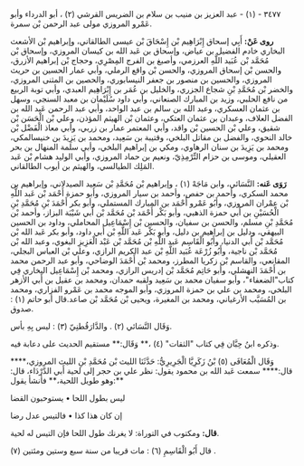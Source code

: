 ٣٤٧٧ - (١) - عبد العزيز بن منيب بن سلام بن الضريس القرشي (٢) ، أبو الدرداء وأبو عَمْرو المروزي مولى عبد الرحمن بْن سمرة.

**روى عَنْ:** أَبِي إسحاق إِبْرَاهِيم بْن إِسْحَاقَ بْن عيسى الطالقاني، وإبراهيم بْن الأشعث البخاري خادم الفضيل بن عياض، وإسحاق بن عَبد الله بن كيسان المروزي، وإسحاق بْن مُحَمَّد بْن عُبَيد اللَّهِ العرزمي، وأصبغ بن الفرج المِصْرِي، وحجاج بْن إبراهيم الأزرق، والحسن بْن إسحاق المروزي، والحسن بْن واقع الرملي، وأبي عمار الحسين بن حريث المروزي، والحسين بن منصور بن جعفر النيسابوري، والحصين بن المثنى المروزي، والخضر بْن مُحَمَّدِ بْنِ شجاع الجزري، والخليل بن عُمَر بن إِبْرَاهِيم العبدي، وأبي توبة الربيع من نافع الحلبي، وزيد بن المبارك الصنعاني، وأبي داود سُلَيْمان بن معبد السنجي، وسهل بن عثمان العسكري، وعبد الله بن سالم بن عبد الواحد، وأبي عبد الرحمن عَبد الله بن الفضل العلاف، وعبدان بن عثمان العتكي، وعثمان بْن الهيثم المؤذن، وعلي بْن الْحَسَن بْن شقيق، وعلي بْن الحسين بْن واقد، وأبي المعتمر عمار بن زربي، وأبي معاذ الْفَضْل بْن خالد النحوي، والفضل بن مقاتل البلخي، وقتيبة بن سَعِيد، ومحمد بن يَزِيدَ بن خنيسالمكي، ومحمد بن يَزِيدَ بن سنان الرهاوي، ومكي بن إبراهيم البلخي، وأبي سلمة المنهال بن بحر العقيلي، وموسى بن حزام التِّرْمِذِيّ، ونعيم بن حماد المروزي، وأبي الوليد هشام بْن عَبد المَلِك الطيالسي، والهيثم بن أيوب الطالقاني.

**رَوَى عَنه:** النَّسَائي، وابن مَاجَهْ (١) ، وإبراهيم بْن مُحَمَّدِ بْن سَعِيد الصيدلاني، وإبراهيم بن محمد السكري، وأحمد بن حفص، وأحمد بن سيار المروزي، وأبو حمزة أَحْمَد بْن عَبد اللَّهِ بْن عِمْران المروزي، وأَبُو عَمْرو أَحْمَد بن المبارك المستملي، وأبو بكر أَحْمَدَ بْنِ مُحَمَّدِ بْنِ الْحُسَيْنِ بن أَبي حمزة الذهبي، وأبو بَكْر أَحْمَد بْن مُحَمَّد بْن أَبي شَيْبَة البزاز، وأحمد بْن مُحَمَّدِ بْنِ مسلم، والحسن بن سفيان، والحسين بْن إِسْمَاعِيل المحاملي، وداود بن الحسين البيهقي، ودليل بن إبراهيم بن دليل، وأبو بَكْر عَبد اللَّهِ بْن أَبي داود، وأبو بكر عَبد الله بْن مُحَمَّد بْن أَبي الدنيا، وأَبُو الْقَاسِم عَبد اللَّهِ بْن مُحَمَّد بْن عَبْد الْعَزِيزِ البغوي، وعبد الله بْن مُحَمَّد بْن ناجية، وأَبُو زُرْعَة عُبَيد اللَّهِ بْن عبد الكريم الرازي، وعلي بْن العباس البجلي، المقانعي، والقاسم بْن زكريا المطرز، ومحمد بْن أَحْمَدَ الوضاحي، وأبو عبد الرحمن محمد بن أَحْمَدَ النهشلي، وأبو حَاتِم مُحَمَّد بْن إدريس الرازي، ومحمد بْن إِسْمَاعِيل البخاري فِي كتاب"الضعفاء"، وأبو سفيان محمد بن سَعِيد ولقبه حمدان، ومحمد بن عقيل بن أَبي الأزهر البلخي، ومحمد بن علي بن حمزة المروزي، وأبو الموجه محمد بن عَمْرو الفزاري، ومحمد بن المُسَيَّب الأرغياني، ومحمد بن المغيرة، ويحيى بْن مُحَمَّد بْن صاعد.قال أبو حاتم (١) : صدوق.

وَقَال النَّسَائي (٢) . والدَّارَقُطنِيّ (٣) : ليس بِهِ بأس.

وذكره ابنُ حِبَّان فِي كتاب "الثقات" (٤) ،** وَقَال:** مستقيم الحديث على دعابة فيه.

وَقَال الْمُعَافَى (٥) بْنُ زَكَرِيَّا الْجَرِيرِيُّ: حَدَّثَنَا الليث بْن مُحَمَّدِ بْنِ الليث المروزي،**** قال:**** سمعت عَبد الله بن محمود يقول: نظر علي بن حجر إلى لحية أَبي الدَّرْدَاء، قال: وهو طويل اللحية،** فأنشأ يقول:**

ليس بطول اللحا • يستوحبون القضا

إن كان هذا كذا • فالتيس عدل رضا

**قال:** ومكتوب في التوراة: لا يغرنك طول اللحا فإن التيس له لحية.

قال أَبُو الْقَاسِمِ (٦) : مات قريبا من سنة سبع وستين ومئتين (٧) .